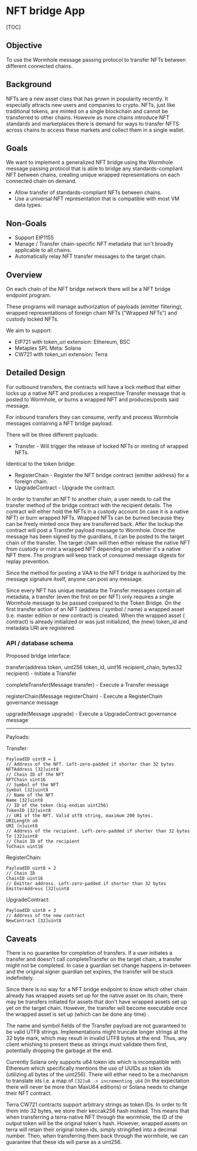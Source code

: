 # NFT bridge App

[TOC]

## Objective

To use the Wormhole message passing protocol to transfer NFTs between different connected chains.

## Background

NFTs are a new asset class that has grown in popularity recently. It especially attracts new users and companies to
crypto. NFTs, just like traditional tokens, are minted on a single blockchain and cannot be transferred to other chains.
Howevre as more chains introduce NFT standards and marketplaces there is demand for ways to transfer NFTS across chains
to access these markets and collect them in a single wallet.

## Goals

We want to implement a generalized NFT bridge using the Wormhole message passing protocol that is able to bridge any
standards-compliant NFT between chains, creating unique wrapped representations on each connected chain on demand.

* Allow transfer of standards-compliant NFTs between chains.
* Use a universal NFT representation that is compatible with most VM data types.

## Non-Goals

* Support EIP1155
* Manage / Transfer chain-specific NFT metadata that isn't broadly applicable to all chains.
* Automatically relay NFT transfer messages to the target chain.

## Overview

On each chain of the NFT bridge network there will be a NFT bridge endpoint program.

These programs will manage authorization of payloads (emitter filtering), wrapped representations of foreign chain
NFTs ("Wrapped NFTs") and custody locked NFTs.

We aim to support:

- EIP721 with token_uri extension: Ethereum, BSC
- Metaplex SPL Meta: Solana
- CW721 with token_uri extension: Terra

## Detailed Design

For outbound transfers, the contracts will have a lock method that either locks up a native NFT and produces a
respective Transfer message that is posted to Wormhole, or burns a wrapped NFT and produces/posts said message.

For inbound transfers they can consume, verify and process Wormhole messages containing a NFT bridge payload.

There will be three different payloads:

* Transfer - Will trigger the release of locked NFTs or minting of wrapped NFTs.

Identical to the token bridge:

* RegisterChain - Register the NFT bridge contract (emitter address) for a foreign chain.
* UpgradeContract - Upgrade the contract.

In order to transfer an NFT to another chain, a user needs to call the transfer method of the bridge contract with the
recipient details. The contract will either hold the NFTs in a custody account (in case it is a native NFT) or burn
wrapped NFTs. Wrapped NFTs can be burned because they can be freely minted once they are transferred back. After the
lockup the contract will post a Transfer payload message to Wormhole. Once the message has been signed by the guardians,
it can be posted to the target chain of the transfer. The target chain will then either release the native NFT from
custody or mint a wrapped NFT depending on whether it's a native NFT there. The program will keep track of consumed
message digests for replay prevention.

Since the method for posting a VAA to the NFT bridge is authorized by the message signature itself, anyone can post any
message.

Since every NFT has unique metadata the Transfer messages contain all metadata, a transfer (even the first on per NFT)
only requires a single Wormhole message to be passed compared to the Token Bridge. On the first transfer action of an
NFT (address / symbol / name) a wrapped asset (i.e. master edition or new contract) is created. When the wrapped asset (
contract) is already initialized or was just initialized, the (new) token_id and metadata URI are registered.

### API / database schema

Proposed bridge interface:

transfer(address token, uint256 token_id, uint16 recipient_chain, bytes32 recipient) - Initiate a Transfer

completeTransfer(Message transfer) - Execute a Transfer message

registerChain(Message registerChain) - Execute a RegisterChain governance message

upgrade(Message upgrade) - Execute a UpgradeContract governance message

---
Payloads:

Transfer:

```
PayloadID uint8 = 1
// Address of the NFT. Left-zero-padded if shorter than 32 bytes
NFTAddress [32]uint8
// Chain ID of the NFT
NFTChain uint16
// Symbol of the NFT
Symbol [32]uint8
// Name of the NFT
Name [32]uint8
// ID of the token (big-endian uint256)
TokenID [32]uint8
// URI of the NFT. Valid utf8 string, maximum 200 bytes.
URILength u8
URI [n]uint8
// Address of the recipient. Left-zero-padded if shorter than 32 bytes
To [32]uint8
// Chain ID of the recipient
ToChain uint16
```

RegisterChain:

```
PayloadID uint8 = 2
// Chain ID
ChainID uint16
// Emitter address. Left-zero-padded if shorter than 32 bytes
EmitterAddress [32]uint8
```

UpgradeContract:

```
PayloadID uint8 = 3
// Address of the new contract
NewContract [32]uint8
```

## Caveats

There is no guarantee for completion of transfers. If a user initiates a transfer and doesn't call completeTransfer on
the target chain, a transfer might not be completed. In case a guardian set change happens in-between and the original
signer guardian set expires, the transfer will be stuck indefinitely.

Since there is no way for a NFT bridge endpoint to know which other chain already has wrapped assets set up for the
native asset on its chain, there may be transfers initiated for assets that don't have wrapped assets set up yet on the
target chain. However, the transfer will become executable once the wrapped asset is set up (which can be done any time)
.

The name and symbol fields of the Transfer payload are not guaranteed to be
valid UTF8 strings. Implementations might truncate longer strings at the 32 byte
mark, which may result in invalid UTF8 bytes at the end. Thus, any client
whishing to present these as strings must validate them first, potentially
dropping the garbage at the end.

Currently Solana only supports u64 token ids which is incompatible with Ethereum which specifically mentions the use of
UUIDs as token ids (utilizing all bytes of the uint256). There will either need to be a mechanism to translate ids i.e.
a map of `[32]u8 -> incrementing_u64` (in the expectation there will never be more than MaxU64 editions) or Solana needs
to change their NFT contract.

Terra CW721 contracts support arbitrary strings as token IDs. In order to fit
them into 32 bytes, we store their keccak256 hash instead. This means that when
transferring a terra-native NFT through the wormhole, the ID of the output token
will be the original token's hash. However, wrapped assets on terra will retain
their original token ids, simply stringified into a decimal number. Then,
when transferring them back through the wormhole, we can guarantee that these
ids will parse as a uint256.
